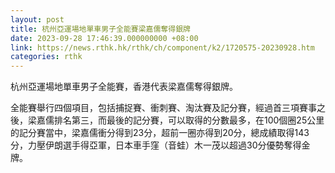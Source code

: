 ```yaml
---
layout: post
title: 杭州亞運場地單車男子全能賽梁嘉儒奪得銀牌
date: 2023-09-28 17:46:39.000000000 +08:00
link: https://news.rthk.hk/rthk/ch/component/k2/1720575-20230928.htm
categories: rthk
---
```


杭州亞運場地單車男子全能賽，香港代表梁嘉儒奪得銀牌。

全能賽舉行四個項目，包括捕捉賽、衝刺賽、淘汰賽及記分賽，經過首三項賽事之後，梁嘉儒排名第三，而最後的記分賽，可以取得的分數最多，在100個圈25公里的記分賽當中，梁嘉儒衝分得到23分，超前一圈亦得到20分，總成績取得143分，力壓伊朗選手得亞軍，日本車手窪（音蛙）木一茂以超過30分優勢奪得金牌。
